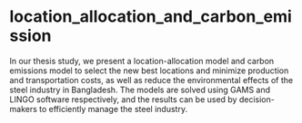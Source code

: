 # location_allocation_and_carbon_emission

In our thesis study, we present a location-allocation model and carbon emissions model to select the new best locations and minimize production and transportation costs, as well as reduce the environmental effects of the steel industry in Bangladesh. The models are solved using GAMS and LINGO software respectively, and the results can be used by decision-makers to efficiently manage the steel industry. 
